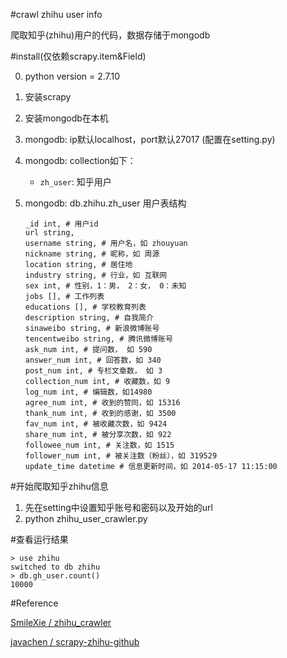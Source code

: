 #crawl zhihu user info

爬取知乎(zhihu)用户的代码，数据存储于mongodb

#install(仅依赖scrapy.item&Field)

0. python version = 2.7.10

1. 安装scrapy

2. 安装mongodb在本机

3. mongodb: ip默认localhost，port默认27017 (配置在setting.py)

4. mongodb: collection如下：

   - `zh_user`: 知乎用户

5. mongodb: db.zhihu.zh_user 用户表结构
    ```
    _id int, # 用户id
    url string,
    username string, # 用户名，如 zhouyuan
    nickname string, # 昵称，如 周源
    location string, # 居住地
    industry string, # 行业，如 互联网
    sex int, # 性别，1：男， 2：女， 0：未知
    jobs [], # 工作列表
    educations [], # 学校教育列表
    description string, # 自我简介
    sinaweibo string, # 新浪微博账号
    tencentweibo string, # 腾讯微博账号
    ask_num int, # 提问数， 如 590
    answer_num int, # 回答数，如 340
    post_num int, # 专栏文章数， 如 3
    collection_num int, # 收藏数，如 9
    log_num int, # 编辑数，如14980
    agree_num int, # 收到的赞同，如 15316
    thank_num int, # 收到的感谢，如 3500
    fav_num int, # 被收藏次数，如 9424
    share_num int, # 被分享次数，如 922
    followee_num int, # 关注数，如 1515
    follower_num int, # 被关注数（粉丝），如 319529
    update_time datetime # 信息更新时间，如 2014-05-17 11:15:00
    ```

#开始爬取知乎zhihu信息

1. 先在setting中设置知乎账号和密码以及开始的url
2. python zhihu_user_crawler.py
   
#查看运行结果

```
> use zhihu
switched to db zhihu
> db.gh_user.count()
10000
```

#Reference

[SmileXie / zhihu_crawler](https://github.com/SmileXie/zhihu_crawler)

[javachen / scrapy-zhihu-github](https://github.com/javachen/scrapy-zhihu-github)
